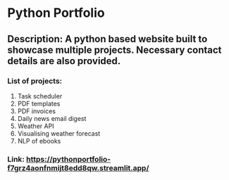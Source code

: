 # Python Portfolio

## Description: A python based website built to showcase multiple projects. Necessary contact details are also provided.


### List of projects:
1. Task scheduler
2. PDF templates
3. PDF invoices
4. Daily news email digest
5. Weather API
6. Visualising weather forecast
7. NLP of ebooks

### Link: https://pythonportfolio-f7grz4aonfnmijt8edd8qw.streamlit.app/
